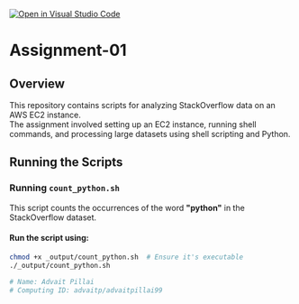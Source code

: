 [![Open in Visual Studio Code](https://classroom.github.com/assets/open-in-vscode-2e0aaae1b6195c2367325f4f02e2d04e9abb55f0b24a779b69b11b9e10269abc.svg)](https://classroom.github.com/online_ide?assignment_repo_id=18148318&assignment_repo_type=AssignmentRepo)
# Assignment-01

## Overview
This repository contains scripts for analyzing StackOverflow data on an AWS EC2 instance.  
The assignment involved setting up an EC2 instance, running shell commands, and processing large datasets using shell scripting and Python.

## Running the Scripts

### **Running `count_python.sh`**
This script counts the occurrences of the word **"python"** in the StackOverflow dataset.

#### **Run the script using:**
```bash
chmod +x _output/count_python.sh  # Ensure it's executable
./_output/count_python.sh

# Name: Advait Pillai
# Computing ID: advaitp/advaitpillai99
